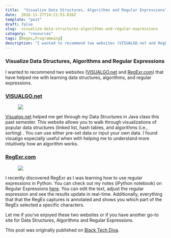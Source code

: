 ```yaml
---
title:  "Visualize Data Structures, Algorithms and Regular Expressions"
date:  2016-11-27T14:21:53.016Z
template: "post"
draft: false
slug:  visualize-data-structures-algorithms-and-regular-expressions
category: "resources"
tags: [Regex,Programming]
description: "I wanted to recommend two websites (VISUALGO.net and RegExr.com) that have helped me with learning data structures, algorithms, and regular expressions. Visualgo.net helped me get through my Data…"
---
```


### Visualize Data Structures, Algorithms and Regular Expressions

I wanted to recommend two websites ([VISUALGO.net](http://visualgo.net/) and [RegExr.com](http://regexr.com/)) that have helped me with learning data structures, algorithms, and regular expressions.

### [VISUALGO.net](http://visualgo.net/)

<figure>

![](/media/visualize-data-structures-algorithms-and-regular-expressions-0.png)

</figure>

[Visualgo.net](http://visualgo.net/) helped me get through my Data Structures in Java class this past semester. This website allows you to walk through visualizations of popular data structures (linked list, hash tables, and algorithms (i.e., sorting) . You can use either pre-set data or input your own data. I found visualgo especially useful when with helping me to understand more intuitively how an algorithm works.

### [RegExr.com](http://regexr.com/)

<figure>

![](/media/visualize-data-structures-algorithms-and-regular-expressions-1.png)

</figure>

I recently discovered RegExr as I was learning how to use regular expressions in Python. You can check out my notes (iPython notebook) on Regular Expressions [here](https://github.com/M0nica/Lede2016/blob/master/ddb/ListsStringsRegEx.ipynb). You can edit the text, adjust the regular expression and see the results update in real-time. Additionally, everything that that the RegEx captures is annotated and shows you which part of the RegEx selected a specific characters.

Let me if you’ve enjoyed these two websites or if you have another go-to site for Data Structures, Algorithms and Regular Expressions.

This post was originally published on [Black Tech Diva](http://www.blacktechdiva.com/).